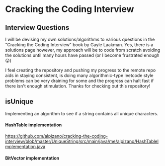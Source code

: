 # Cracking the Coding Interview
## Interview Questions
I will be devising my own solutions/algorithms to various questions in the "Cracking the Coding Interview" book by Gayle Laakman. Yes, there is a solutions page however, my approach will be to code from scratch avoiding the solutions until many hours have passed (or I become frustrated enough :stuck_out_tongue_winking_eye:)

I feel creating the repository and pushing my progress to the remote repo aids in staying consistent, is doing many algorithmic-type leetcode style problems can be very draining for some and the progress can halt fast if there isn't enough stimulation. Thanks for checking out this repository!

## isUnique
Implementing an algorithm to see if a string contains all unique characters.
#### HashTable implementation
https://github.com/alpizano/cracking-the-coding-interview/blob/master/UniqueString/src/main/java/me/alpizano/HashTableImplementation.java

#### BitVector implementation
